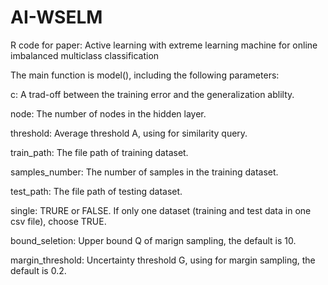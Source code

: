 # AI-WSELM
R code for paper: Active learning with extreme learning machine for online imbalanced multiclass classification

The main function is model(), including the following parameters:

  c: A trad-off between the training error and the generalization ablilty.

  node: The number of nodes in the hidden layer.

  threshold: Average threshold A, using for similarity query.

  train_path: The file path of training dataset.

  samples_number: The number of samples in the training dataset.

  test_path: The file path of testing dataset.

  single: TRURE or FALSE. If only one dataset (training and test data in one csv file), choose TRUE.

  bound_seletion: Upper bound Q of marign sampling, the default is 10.

  margin_threshold: Uncertainty threshold G, using for margin sampling, the default is 0.2.

